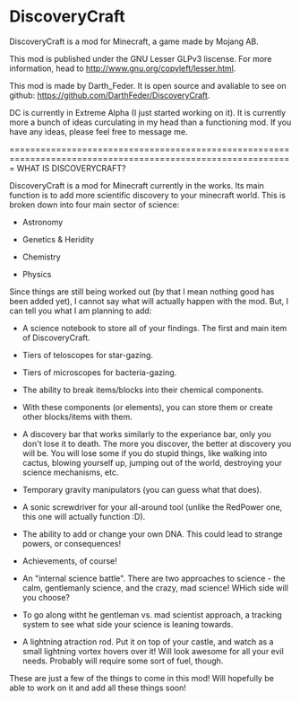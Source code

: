 DiscoveryCraft
==============

DiscoveryCraft is a mod for Minecraft, a game made by Mojang AB.


This mod is published under the GNU Lesser GLPv3 liscense. For more information, head to http://www.gnu.org/copyleft/lesser.html.

This mod is made by Darth_Feder. It is open source and avaliable to see on github: https://github.com/DarthFeder/DiscoveryCraft.


DC is currently in Extreme Alpha (I just started working on it). It is currently more a bunch of ideas curculating in my head than a functioning mod.
If you have any ideas, please feel free to message me.

=============================================================================================================
WHAT IS DISCOVERYCRAFT?

DiscoveryCraft is a mod for Minecraft currently in the works. Its main function is to add more scientific discovery
to your minecraft world. This is broken down into four main sector of science:

- Astronomy

- Genetics & Heridity

- Chemistry

- Physics

Since things are still being worked out (by that I mean nothing good has been added yet), I cannot say what
will actually happen with the mod. But, I can tell you what I am planning to add:

- A science notebook to store all of your findings. The first and main item of DiscoveryCraft.

- Tiers of teloscopes for star-gazing.

- Tiers of microscopes for bacteria-gazing.

- The ability to break items/blocks into their chemical components.

- With these components (or elements), you can store them or create other blocks/items with them.

- A discovery bar that works similarly to the experiance bar, only you don't lose it to death. The more you discover, the better at discovery you will be. You will lose some if you do stupid things, like walking into cactus, blowing yourself up, jumping out of the world, destroying your science mechanisms, etc.
  
- Temporary gravity manipulators (you can guess what that does).

- A sonic screwdriver for your all-around tool (unlike the RedPower one, this one will actually function :D).

- The ability to add or change your own DNA. This could lead to strange powers, or consequences!

- Achievements, of course!

- An "internal science battle". There are two approaches to science - the calm, gentlemanly science, and the crazy, mad science! WHich side will you choose?

- To go along witht he gentleman vs. mad scientist approach, a tracking system to see what side your science is leaning towards.

- A lightning atraction rod. Put it on top of your castle, and watch as a small lightning vortex hovers over it! Will look awesome for all your evil needs. Probably will require some sort of fuel, though.


These are just a few of the things to come in this mod! Will hopefully be able to work on it and add all these things soon!